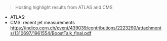 > Hosting highlight results from ATLAS and CMS

* ATLAS: 
* CMS: recent jet measurements https://indico.cern.ch/event/439039/contributions/2223290/attachments/1310697/1961554/BoostTalk_final.pdf


